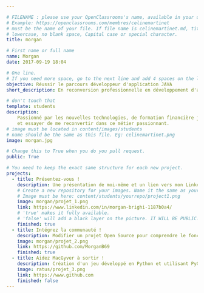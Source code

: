 ```yaml
---

# FILENAME : please use your OpenClassrooms's name, available in your url.
# Example: https://openclassrooms.com/membres/celinemartinet
# must be the name of your file. If file name is celinemartinet.md, title is celinemartinet.
# lowercase, no blank space, Capital case or special character.
title: morgan

# First name or full name
name: Morgan
date: 2017-09-19 18:04

# One line.
# If you need more space, go to the next line and add 4 spaces on the left, as in 'description'.
objective: Réussir le parcours développeur d'application JAVA
short_description: En reconversion professionnelle en développement d'application JAVA

# don't touch that
template: students
description:
    Passionné par les nouvelles technologies, de formation financière je souhaite élargir mes compétences
    et essayer de me reconvertir dans ce métier passionnant.
# image must be located in content/images/students
# name should be the same as this file. Eg: celinemartinet.png
image: morgan.jpg

# Change this to True when you do you pull request.
public: True

# You need to keep the exact same structure for each new project.
projects:
  - title: Présentez-vous !
    description: Une présentation de moi-même et un lien vers mon LinkedIn.
    # Create a new repository for your images. Name it the same as your nickname and profile picture.
    # Image must be here: content/students/yourrepo/project1.png
    image: morgan/projet_1.png
    link: https://www.linkedin.com/in/morgan-brighi-1187b0a4/
    # 'true' makes it fully available.
    # 'false' will add a black layer on the picture. IT WILL BE PUBLIC!
    finished: true
  - title: Intégrez la communauté !
    description: Modifier un projet Open Source pour comprendre le fonctionnement de Git, de Github et des pull requests.
    image: morgan/projet_2.png
    link: https://github.com/MorganB69
    finished: true
  - title: Aidez MacGyver à sortir !
    description: Création d'un jeu développé en Python et utilisant PyGame.
    image: ratus/projet_3.png
    link: https://www.github.com
    finished: false
---
```

